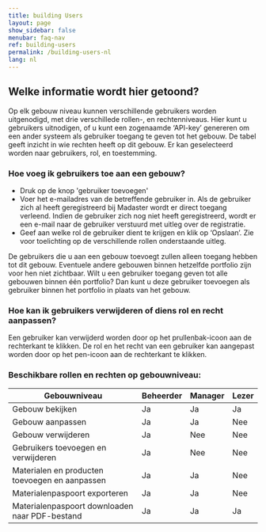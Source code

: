 ```yaml
---
title: building Users
layout: page
show_sidebar: false
menubar: faq-nav
ref: building-users
permalink: /building-users-nl
lang: nl
---
```


## Welke informatie wordt hier getoond?
Op elk gebouw niveau kunnen verschillende gebruikers worden uitgenodigd, met drie verschillede rollen-, en rechtenniveaus. Hier kunt u gebruikers uitnodigen, of u kunt een zogenaamde ‘API-key’ genereren om een ander systeem als gebruiker toegang te geven tot het gebouw. De tabel geeft inzicht in wie rechten heeft op dit gebouw. Er kan geselecteerd worden naar gebruikers, rol, en toestemming.


### Hoe voeg ik gebruikers toe aan een gebouw?
- Druk op de knop 'gebruiker toevoegen'
- Voer het e-mailadres van de betreffende gebruiker in. Als de gebruiker zich al heeft geregistreerd bij Madaster wordt er direct toegang verleend. Indien de gebruiker zich nog niet heeft geregistreerd, wordt er een e-mail naar de gebruiker verstuurd met uitleg over de registratie.
- Geef aan welke rol de gebruiker dient te krijgen en klik op ‘Opslaan’. Zie voor toelichting op de verschillende rollen onderstaande uitleg.

De gebruikers die u aan een gebouw toevoegt zullen alleen toegang hebben tot dit gebouw. Eventuele andere gebouwen binnen hetzelfde portfolio zijn voor hen niet zichtbaar. Wilt u een gebruiker toegang geven tot alle gebouwen binnen één portfolio? Dan kunt u deze gebruiker toevoegen als gebruiker binnen het portfolio in plaats van het gebouw.


### Hoe kan ik gebruikers verwijderen of diens rol en recht aanpassen?
Een gebruiker kan verwijderd worden door op het prullenbak-icoon aan de rechterkant te klikken.
De rol en het recht van een gebruiker kan aangepast worden door op het pen-icoon aan de rechterkant te klikken.


### Beschikbare rollen en rechten op gebouwniveau:

| Gebouwniveau                                   | Beheerder | Manager | Lezer |
|------------------------------------------------|-----------|---------|-------|
| Gebouw bekijken                                | Ja        | Ja      | Ja    |
| Gebouw aanpassen                               | Ja        | Ja      | Nee   |
| Gebouw verwijderen                             | Ja        | Nee     | Nee   |
| Gebruikers toevoegen  en verwijderen           | Ja        | Nee     | Nee   |
| Materialen en producten toevoegen en aanpassen | Ja        | Ja      | Nee   |
| Materialenpaspoort exporteren                  | Ja        | Ja      | Nee   |
| Materialenpaspoort downloaden naar PDF-bestand | Ja        | Ja      | Ja    |


